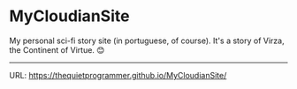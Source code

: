 # MyCloudianSite
My personal sci-fi story site (in portuguese, of course). It's a story of Virza, the Continent of Virtue. 😊

---

URL: https://thequietprogrammer.github.io/MyCloudianSite/